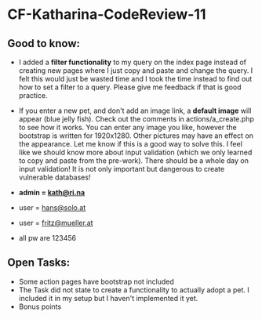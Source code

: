 # CF-Katharina-CodeReview-11

## Good to know:

* I added a **filter functionality** to my query on the index page instead of creating new pages where I just copy and paste and change the query. I felt this would just be wasted time and I took the time instead to find out how to set a filter to a query. Please give me feedback if that is good practice. 

* If you enter a new pet, and don't add an image link, a **default image** will appear (blue jelly fish). Check out the comments in  actions/a_create.php to see how it works. You can enter any image you like, however the bootstrap is written for 1920x1280. Other pictures may have an effect on the appearance. Let me know if this is a good way to solve this. I feel like we should know more about input validation (which we only learned to copy and paste from the pre-work). There should be a whole day on input validation! It is not only important but dangerous to create vulnerable databases!

* **admin = kath@ri.na**
* user = hans@solo.at
* user = fritz@mueller.at
* all pw are 123456

## Open Tasks:
* Some action pages have bootstrap not included
* The Task did not state to create a functionality to actually adopt a pet. I included it in my setup but I haven't implemented it yet.
* Bonus points
